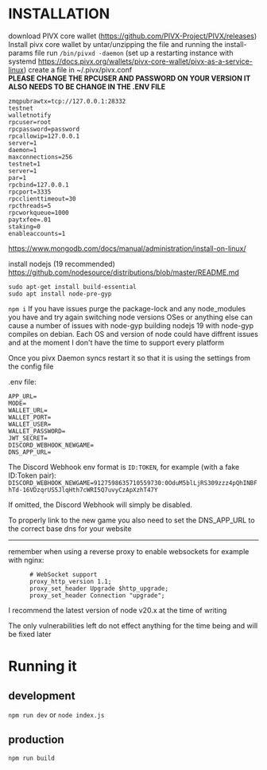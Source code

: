 # INSTALLATION
download PIVX core wallet (https://github.com/PIVX-Project/PIVX/releases)
Install pivx core wallet by untar/unzipping the file and running the install-params file
run `/bin/pivxd -daemon`
(set up a restarting instance with systemd https://docs.pivx.org/wallets/pivx-core-wallet/pivx-as-a-service-linux)
create a file in ~/.pivx/pivx.conf   
**PLEASE CHANGE THE RPCUSER AND PASSWORD ON YOUR VERSION IT ALSO NEEDS TO BE CHANGE IN THE .ENV FILE**

```               
zmqpubrawtx=tcp://127.0.0.1:28332 
testnet
walletnotify 
rpcuser=root
rpcpassword=password
rpcallowip=127.0.0.1
server=1
daemon=1
maxconnections=256
testnet=1
server=1
par=1
rpcbind=127.0.0.1
rpcport=3335
rpcclienttimeout=30
rpcthreads=5
rpcworkqueue=1000
paytxfee=.01
staking=0
enableaccounts=1
```
https://www.mongodb.com/docs/manual/administration/install-on-linux/

install nodejs (19 recommended)
https://github.com/nodesource/distributions/blob/master/README.md

```
sudo apt-get install build-essential
sudo apt install node-pre-gyp
```
`npm i` 
If you have issues purge the package-lock and any node_modules you have and try again
switching node versions OSes or anything else can cause a number of issues with node-gyp building
nodejs 19 with node-gyp compiles on debian. Each OS and version of node could have diffrent issues and at the moment I don't have the time to support every platform

Once you pivx Daemon syncs restart it so that it is using the settings from the config file

.env file:
```
APP_URL=
MODE=
WALLET_URL=
WALLET_PORT=
WALLET_USER=
WALLET_PASSWORD=
JWT_SECRET=
DISCORD_WEBHOOK_NEWGAME=
DNS_APP_URL=
```

The Discord Webhook env format is `ID:TOKEN`, for example (with a fake ID:Token pair):
`DISCORD_WEBHOOK_NEWGAME=9127598635710559730:0OduM5blLjRS309zzz4pQhINBFhTd-16VDzqrUS5JlqHth7cWRI5Q7uvyCzApXzhT47Y`

If omitted, the Discord Webhook will simply be disabled.

To properly link to the new game you also need to set the DNS_APP_URL to the correct base dns for your website

---

remember when using a reverse proxy to enable websockets for example with nginx:
```
      # WebSocket support
      proxy_http_version 1.1;
      proxy_set_header Upgrade $http_upgrade;
      proxy_set_header Connection "upgrade";
```

I recommend the latest version of node v20.x at the time of writing

The only vulnerabilities left do not effect anything for the time being and will be fixed later

# Running it
## development
` npm run dev `
or
` node index.js `
## production
` npm run build `
